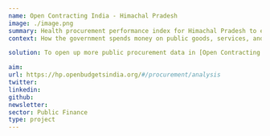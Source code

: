```yaml
---
name: Open Contracting India - Himachal Pradesh
image: ./image.png
summary: Health procurement performance index for Himachal Pradesh to explore procurement data.
context: How the government spends money on public goods, services, and infrastructure is referred to as Public Procurement. Public procurement data is imperative to understand government priorities and advocate for better spending. What started as a hackathon project, creating an index for procurement practices for health-related procurement in Himachal Pradesh turned into a full-fledged partnership, between CivicDataLab and [Open Contracting Partnership](https://www.open-contracting.org/).

solution: To open up more public procurement data in [Open Contracting Data Standards](https://standard.open-contracting.org/latest/en/) that are easy to analyse and gather insights from - on a variety of issues including public health, education, and more.

aim:
url: https://hp.openbudgetsindia.org/#/procurement/analysis
twitter:
linkedin:
github:
newsletter:
sector: Public Finance
type: project
---
```

